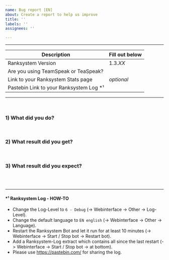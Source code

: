 ```yaml
---
name: Bug report [EN]
about: Create a report to help us improve
title: ''
labels: ''
assignees: ''

---
```

---
Description | Fill out below
-- | --
Ranksystem Version | 1.3._XX_
Are you using TeamSpeak or TeaSpeak? |
Link to your Ranksystem Stats page | _optional_
Pastebin Link to your Ranksystem Log *¹ | 

---
<br>

### 1) What did you do?
<br>

### 2) What result did you get?
<br>

### 3) What result did you expect?
<br>
<br>

---

#### *¹ Ranksystem Log - HOW-TO
- Change the Log-Level to `6 - Debug` (-> Webinterface -> Other -> Log-Level).
- Change the default language to `EN english` (-> Webinterface -> Other -> Language).
- Restart the Ranksystem Bot and let it run for at least 10 minutes (-> Webinterface -> Start / Stop bot -> Restart bot).
- Add a Ranksystem-Log extract which contains all since the last restart (-> Webinterface -> Start / Stop bot -> at bottom).
- Please use https://pastebin.com/ for sharing the log.
